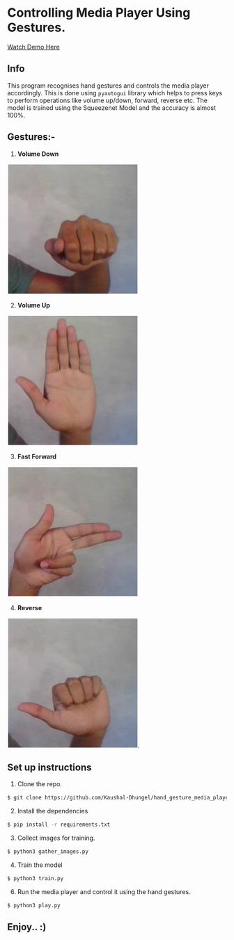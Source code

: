 # Controlling Media Player Using Gestures.

[Watch Demo Here](https://youtu.be/auBmqnNG2mQ)

## Info
This program recognises hand gestures and controls the media player accordingly. This is done using `pyautogui` library which helps to press keys to perform 
operations like volume up/down, forward, reverse etc.
The model is trained using the Squeezenet Model and the accuracy is almost 100%. 


## Gestures:- 
 
1. **Volume Down**

![down](https://github.com/Kaushal-Dhungel/hand_gesture_media_player/blob/main/thumbnails/down.jpg)

2. **Volume Up**

![up](https://github.com/Kaushal-Dhungel/hand_gesture_media_player/blob/main/thumbnails/up.jpg)

3. **Fast Forward**

![right](https://github.com/Kaushal-Dhungel/hand_gesture_media_player/blob/main/thumbnails/right.jpg)

4. **Reverse**

![left](https://github.com/Kaushal-Dhungel/hand_gesture_media_player/blob/main/thumbnails/left.jpg).


## Set up instructions
1. Clone the repo.
```sh
$ git clone https://github.com/Kaushal-Dhungel/hand_gesture_media_player.git
```

2. Install the dependencies
```sh
$ pip install -r requirements.txt
```

3. Collect images for training.
```sh
$ python3 gather_images.py
```

4. Train the model
```sh
$ python3 train.py
```

6. Run the media player and control it using the hand gestures.
```sh
$ python3 play.py
```
## Enjoy.. :)
